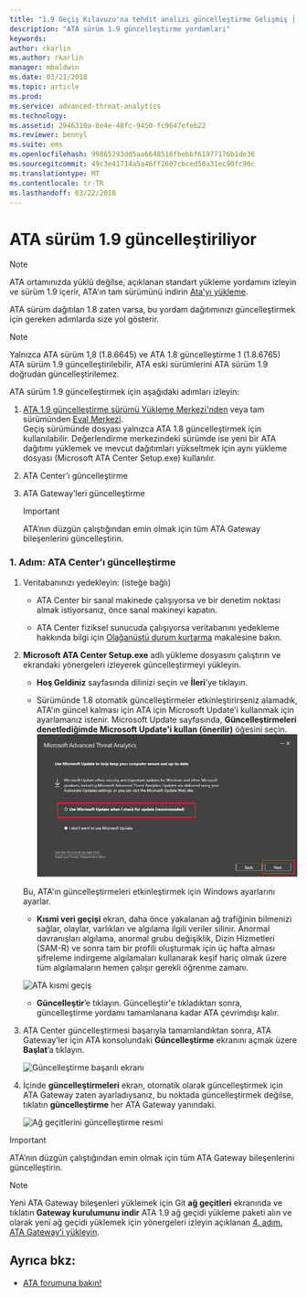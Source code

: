 ```yaml
---
title: "1.9 Geçiş Kılavuzu'na tehdit analizi güncelleştirme Gelişmiş | Microsoft Docs"
description: "ATA sürüm 1.9 güncelleştirme yordamları"
keywords: 
author: rkarlin
ms.author: rkarlin
manager: mbaldwin
ms.date: 03/21/2018
ms.topic: article
ms.prod: 
ms.service: advanced-threat-analytics
ms.technology: 
ms.assetid: 2946310a-8e4e-48fc-9450-fc9647efeb22
ms.reviewer: bennyl
ms.suite: ems
ms.openlocfilehash: 99865293dd5aa6648516fbebbf61977176b1de36
ms.sourcegitcommit: 49c3e41714a5a46ff2607cbced50a31ec90fc90c
ms.translationtype: MT
ms.contentlocale: tr-TR
ms.lasthandoff: 03/22/2018
---
```

# <a name="updating-ata-to-version-19"></a>ATA sürüm 1.9 güncelleştiriliyor

> [!NOTE] 
> ATA ortamınızda yüklü değilse, açıklanan standart yükleme yordamını izleyin ve sürüm 1.9 içerir, ATA'ın tam sürümünü indirin [Ata'yı yükleme](install-ata-step1.md).

ATA sürüm dağıtılan 1.8 zaten varsa, bu yordam dağıtımınızı güncelleştirmek için gereken adımlarda size yol gösterir.

> [!NOTE] 
>  Yalnızca ATA sürüm 1,8 (1.8.6645) ve ATA 1.8 güncelleştirme 1 (1.8.6765) ATA sürüm 1.9 güncelleştirilebilir, ATA eski sürümlerini ATA sürüm 1.9 doğrudan güncelleştirilemez.

ATA sürüm 1.9 güncelleştirmek için aşağıdaki adımları izleyin:

1.  [ATA 1.9 güncelleştirme sürümü Yükleme Merkezi'nden](https://www.microsoft.com/download/details.aspx?id=55536) veya tam sürümünden [Eval Merkezi](http://www.microsoft.com/evalcenter/evaluate-microsoft-advanced-threat-analytics).<br>
Geçiş sürümünde dosyası yalnızca ATA 1.8 güncelleştirmek için kullanılabilir. Değerlendirme merkezindeki sürümde ise yeni bir ATA dağıtımı yüklemek ve mevcut dağıtımları yükseltmek için aynı yükleme dosyası (Microsoft ATA Center Setup.exe) kullanılır.

2.  ATA Center’ı güncelleştirme

4.  ATA Gateway’leri güncelleştirme

    > [!IMPORTANT]
    > ATA’nın düzgün çalıştığından emin olmak için tüm ATA Gateway bileşenlerini güncelleştirin.

### <a name="step-1-update-the-ata-center"></a>1. Adım: ATA Center’ı güncelleştirme

1.  Veritabanınızı yedekleyin: (isteğe bağlı)

    -   ATA Center bir sanal makinede çalışıyorsa ve bir denetim noktası almak istiyorsanız, önce sanal makineyi kapatın.

    -   ATA Center fiziksel sunucuda çalışıyorsa veritabanını yedekleme hakkında bilgi için [Olağanüstü durum kurtarma](disaster-recovery.md) makalesine bakın.

2.  **Microsoft ATA Center Setup.exe** adlı yükleme dosyasını çalıştırın ve ekrandaki yönergeleri izleyerek güncelleştirmeyi yükleyin.

    -  **Hoş Geldiniz** sayfasında dilinizi seçin ve **İleri**’ye tıklayın.

    -  Sürümünde 1.8 otomatik güncelleştirmeler etkinleştirirseniz alamadık, ATA'ın güncel kalması için ATA için Microsoft Update'i kullanmak için ayarlamanız istenir.  Microsoft Update sayfasında, **Güncelleştirmeleri denetlediğimde Microsoft Update'i kullan (önerilir)** öğesini seçin.
    ![ATA güncel resmi tutun](media/ata_ms_update.png)
     
     Bu, ATA'ın güncelleştirmeleri etkinleştirmek için Windows ayarlarını ayarlar. 
    
    -  **Kısmi veri geçişi** ekran, daha önce yakalanan ağ trafiğinin bilmenizi sağlar, olaylar, varlıkları ve algılama ilgili veriler silinir. Anormal davranışları algılama, anormal grubu değişiklik, Dizin Hizmetleri (SAM-R) ve sonra tam bir profili oluşturmak için üç hafta alması şifreleme indirgeme algılamaları kullanarak keşif hariç olmak üzere tüm algılamaların hemen çalışır gerekli öğrenme zamanı. 
     
      ![ATA kısmi geçiş](media/partial-migration.png)

    -  **Güncelleştir**’e tıklayın. Güncelleştir'e tıkladıktan sonra, güncelleştirme yordamı tamamlanana kadar ATA çevrimdışı kalır.

4.  ATA Center güncelleştirmesi başarıyla tamamlandıktan sonra, ATA Gateway’ler için ATA konsolundaki **Güncelleştirme** ekranını açmak üzere **Başlat**’a tıklayın.

     ![Güncelleştirme başarılı ekranı](media/migration-center-success.png)

5.  İçinde **güncelleştirmeleri** ekran, otomatik olarak güncelleştirmek için ATA Gateway zaten ayarladıysanız, bu noktada güncelleştirmek değilse, tıklatın **güncelleştirme** her ATA Gateway yanındaki.
  
     ![Ağ geçitlerini güncelleştirme resmi](media/migration-update-gw.png)

  
> [!IMPORTANT] 
> ATA’nın düzgün çalıştığından emin olmak için tüm ATA Gateway bileşenlerini güncelleştirin.
 
> [!NOTE] 
> Yeni ATA Gateway bileşenleri yüklemek için Git **ağ geçitleri** ekranında ve tıklatın **Gateway kurulumunu indir** ATA 1.9 ağ geçidi yükleme paketi alın ve olarak yeni ağ geçidi yüklemek için yönergeleri izleyin açıklanan [4. adım. ATA Gateway’i yükleyin](install-ata-step4.md).


## <a name="see-also"></a>Ayrıca bkz:

- [ATA forumuna bakın!](https://social.technet.microsoft.com/Forums/security/home?forum=mata)
